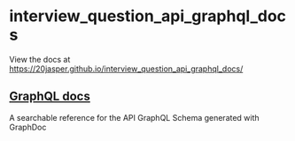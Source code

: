 # interview_question_api_graphql_docs

View the docs at https://20jasper.github.io/interview_question_api_graphql_docs/ 

## [GraphQL docs](https://20jasper.github.io/interview_question_api_graphql_docs/docs/graphql/)
A searchable reference for the API GraphQL Schema generated with GraphDoc
